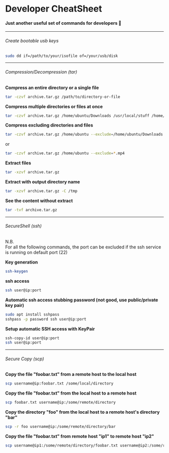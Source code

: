# Developer CheatSheet
#### Just another useful set of commands for developers :penguin:

---
###### Create bootable usb keys
```bash
sudo dd if=/path/to/your/isofile of=/your/usb/disk
```

---
###### Compression/Decompression (tar)
**Compress an entire directory or a single file**  
```bash
tar -czvf archive.tar.gz /path/to/directory-or-file
```  

**Compress multiple directories or files at once**
```bash
tar -czvf archive.tar.gz /home/ubuntu/Downloads /usr/local/stuff /home/ubuntu/Documents/notes.txt
```

**Compress excluding directories and files**
```bash
tar -czvf archive.tar.gz /home/ubuntu --exclude=/home/ubuntu/Downloads --exclude=/home/ubuntu/.cache
```
or
```bash
tar -czvf archive.tar.gz /home/ubuntu --exclude=*.mp4
```  

**Extract files**
```bash
tar -xzvf archive.tar.gz
```  

**Extract with output directory name**
```bash
tar -xzvf archive.tar.gz -C /tmp
```  

**See the content without extract**
```bash
tar -tvf archive.tar.gz
```

---
###### SecureShell (ssh)
N.B.  
For all the following commands, the port can be excluded if the ssh service is running on default port (22)  
  
**Key generation**
```bash
ssh-keygen
```

**ssh access**
```bash
ssh user@ip:port
```
	
**Automatic ssh access stubbing password (not good, use public/private key pair)**
```bash
sudo apt install sshpass
sshpass -p password ssh user@ip:port
```

**Setup automatic SSH access with KeyPair**
```bash
ssh-copy-id user@ip:port
ssh user@ip:port
```

---
###### Secure Copy (scp)

**Copy the file "foobar.txt" from a remote host to the local host**
```bash
scp username@ip:foobar.txt /some/local/directory 
```

**Copy the file "foobar.txt" from the local host to a remote host**
```bash
scp foobar.txt username@ip:/some/remote/directory 
```

**Copy the directory "foo" from the local host to a remote host's directory "bar"**
```bash
scp -r foo username@ip:/some/remote/directory/bar 
```

**Copy the file "foobar.txt" from remote host "ip1" to remote host "ip2"**
```bash
scp username@ip1:/some/remote/directory/foobar.txt username@ip2:/some/remote/directory/
``` 